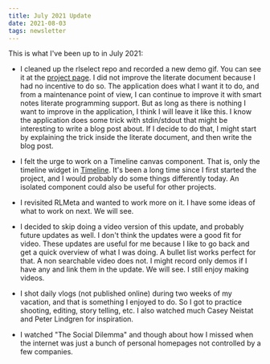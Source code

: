 ```yaml
---
title: July 2021 Update
date: 2021-08-03
tags: newsletter
---
```


This is what I've been up to in July 2021:

* I cleaned up the rlselect repo and recorded a new demo gif. You can see it at
  the [project page](/projects/rlselect/index.html). I did not improve the
  literate document because I had no incentive to do so. The application does
  what I want it to do, and from a maintenance point of view, I can continue to
  improve it with smart notes literate programming support.  But as long as
  there is nothing I want to improve in the application, I think I will leave
  it like this. I know the application does some trick with stdin/stdout that
  might be interesting to write a blog post about. If I decide to do that, I
  might start by explaining the trick inside the literate document, and then
  write the blog post.

* I felt the urge to work on a Timeline canvas component. That is, only the
  timeline widget in [Timeline](/projects/timeline/index.html). It's been a
  long time since I first started the project, and I would probably do some
  things differently today. An isolated component could also be useful for
  other projects.

* I revisited RLMeta and wanted to work more on it. I have some ideas of what
  to work on next. We will see.

* I decided to skip doing a video version of this update, and probably future
  updates as well. I don't think the updates were a good fit for video. These
  updates are useful for me because I like to go back and get a quick overview
  of what I was doing. A bullet list works perfect for that. A non searchable
  video does not. I might record only demos if I have any and link them in the
  update. We will see. I still enjoy making videos.

* I shot daily vlogs (not published online) during two weeks of my vacation,
  and that is something I enjoyed to do. So I got to practice shooting,
  editing, story telling, etc. I also watched much Casey Neistat and Peter
  Lindgren for inspiration.

* I watched "The Social Dilemma" and though about how I missed when the
  internet was just a bunch of personal homepages not controlled by a few
  companies.

